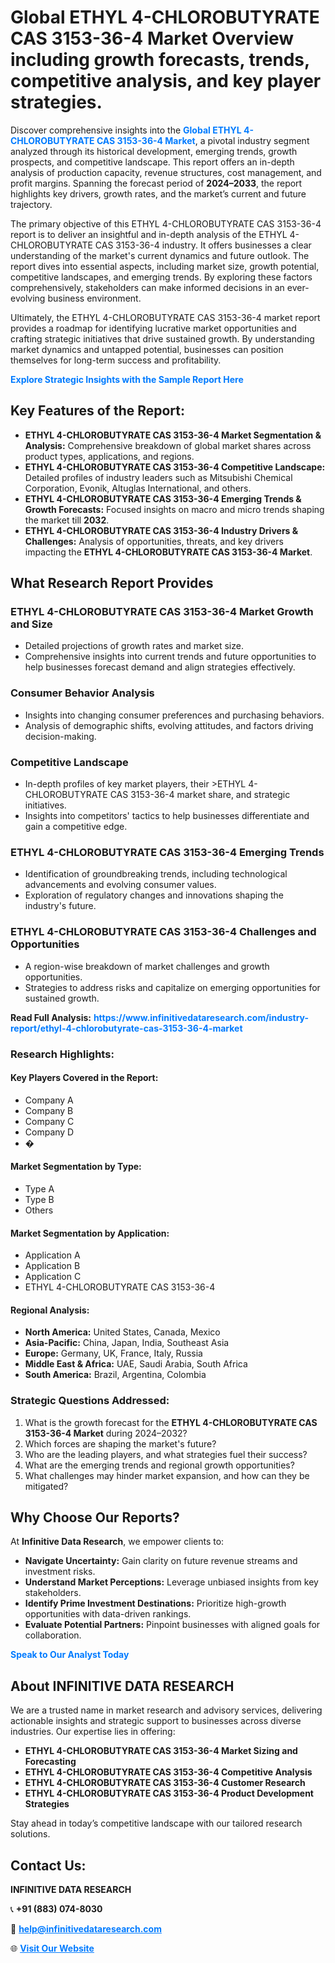 <h1>Global ETHYL 4-CHLOROBUTYRATE CAS 3153-36-4 Market Overview including growth forecasts, trends, competitive analysis, and key player strategies.</h1>
<p>
Discover comprehensive insights into the 
<a href="https://www.infinitivedataresearch.com/industry-report/ethyl-4-chlorobutyrate-cas-3153-36-4-market" rel="dofollow" style="color: #007BFF; text-decoration: none;"><strong>Global ETHYL 4-CHLOROBUTYRATE CAS 3153-36-4 Market</strong></a>, a pivotal industry segment analyzed through its historical development, emerging trends, growth prospects, and competitive landscape. This report offers an in-depth analysis of production capacity, revenue structures, cost management, and profit margins. Spanning the forecast period of <strong>2024–2033</strong>, the report highlights key drivers, growth rates, and the market’s current and future trajectory.
</p>
<p>
The primary objective of this ETHYL 4-CHLOROBUTYRATE CAS 3153-36-4 report is to deliver an insightful and in-depth analysis of the ETHYL 4-CHLOROBUTYRATE CAS 3153-36-4 industry. It offers businesses a clear understanding of the market's current dynamics and future outlook. The report dives into essential aspects, including market size, growth potential, competitive landscapes, and emerging trends. By exploring these factors comprehensively, stakeholders can make informed decisions in an ever-evolving business environment.
</p>
<p>
Ultimately, the ETHYL 4-CHLOROBUTYRATE CAS 3153-36-4 market report provides a roadmap for identifying lucrative market opportunities and crafting strategic initiatives that drive sustained growth. By understanding market dynamics and untapped potential, businesses can position themselves for long-term success and profitability.
</p>
<p>
<a href="https://www.infinitivedataresearch.com/request-sample/reportId=102470" style="color: #007BFF; text-decoration: none;"><strong>Explore Strategic Insights with the Sample Report Here</strong></a>
</p>

<h2>Key Features of the Report:</h2>
<ul>
<li><strong>ETHYL 4-CHLOROBUTYRATE CAS 3153-36-4 Market Segmentation & Analysis:</strong> Comprehensive breakdown of global market shares across product types, applications, and regions.</li>
<li><strong>ETHYL 4-CHLOROBUTYRATE CAS 3153-36-4 Competitive Landscape:</strong> Detailed profiles of industry leaders such as Mitsubishi Chemical Corporation, Evonik, Altuglas International, and others.</li>
<li><strong>ETHYL 4-CHLOROBUTYRATE CAS 3153-36-4 Emerging Trends & Growth Forecasts:</strong> Focused insights on macro and micro trends shaping the market till <strong>2032</strong>.</li>
<li><strong>ETHYL 4-CHLOROBUTYRATE CAS 3153-36-4 Industry Drivers & Challenges:</strong> Analysis of opportunities, threats, and key drivers impacting the <strong>ETHYL 4-CHLOROBUTYRATE CAS 3153-36-4 Market</strong>.</li>
</ul>

<h2>What Research Report Provides</h2>
<h3>ETHYL 4-CHLOROBUTYRATE CAS 3153-36-4 Market Growth and Size</h3>
<ul>
<li>Detailed projections of growth rates and market size.</li>
<li>Comprehensive insights into current trends and future opportunities to help businesses forecast demand and align strategies effectively.</li>
</ul>

<h3>Consumer Behavior Analysis</h3>
<ul>
<li>Insights into changing consumer preferences and purchasing behaviors.</li>
<li>Analysis of demographic shifts, evolving attitudes, and factors driving decision-making.</li>
</ul>

<h3>Competitive Landscape</h3>
<ul>
<li>In-depth profiles of key market players, their >ETHYL 4-CHLOROBUTYRATE CAS 3153-36-4 market share, and strategic initiatives.</li>
<li>Insights into competitors' tactics to help businesses differentiate and gain a competitive edge.</li>
</ul>

<h3>ETHYL 4-CHLOROBUTYRATE CAS 3153-36-4 Emerging Trends</h3>
<ul>
<li>Identification of groundbreaking trends, including technological advancements and evolving consumer values.</li>
<li>Exploration of regulatory changes and innovations shaping the industry's future.</li>
</ul>

<h3>ETHYL 4-CHLOROBUTYRATE CAS 3153-36-4 Challenges and Opportunities</h3>
<ul>
<li>A region-wise breakdown of market challenges and growth opportunities.</li>
<li>Strategies to address risks and capitalize on emerging opportunities for sustained growth.</li>
</ul>
<p><strong>Read Full Analysis:</strong> <a href="https://www.infinitivedataresearch.com/industry-report/ethyl-4-chlorobutyrate-cas-3153-36-4-market" rel="dofollow" style="color: #007BFF; text-decoration: none;"><strong>https://www.infinitivedataresearch.com/industry-report/ethyl-4-chlorobutyrate-cas-3153-36-4-market</strong></a></p>
<h3>Research Highlights:</h3>
<h4>Key Players Covered in the Report:</h4>
<ul><li>Company A</li><li>Company B</li><li>Company C</li><li>Company D</li><li>�</li></ul>
<h4>Market Segmentation by Type:</h4>
<ul><li>Type A</li><li>Type B</li><li>Others</li></ul>
<h4>Market Segmentation by Application:</h4>
<ul><li>Application A</li><li>Application B</li><li>Application C</li><li>ETHYL 4-CHLOROBUTYRATE CAS 3153-36-4</li></ul>

<h4>Regional Analysis:</h4>
<ul>
<li><strong>North America:</strong> United States, Canada, Mexico</li>
<li><strong>Asia-Pacific:</strong> China, Japan, India, Southeast Asia</li>
<li><strong>Europe:</strong> Germany, UK, France, Italy, Russia</li>
<li><strong>Middle East & Africa:</strong> UAE, Saudi Arabia, South Africa</li>
<li><strong>South America:</strong> Brazil, Argentina, Colombia</li>
</ul>

<h3>Strategic Questions Addressed:</h3>
<ol>
<li>What is the growth forecast for the <strong>ETHYL 4-CHLOROBUTYRATE CAS 3153-36-4 Market</strong> during 2024–2032?</li>
<li>Which forces are shaping the market's future?</li>
<li>Who are the leading players, and what strategies fuel their success?</li>
<li>What are the emerging trends and regional growth opportunities?</li>
<li>What challenges may hinder market expansion, and how can they be mitigated?</li>
</ol>

<h2>Why Choose Our Reports?</h2>
<p>At <strong>Infinitive Data Research</strong>, we empower clients to:</p>
<ul>
<li><strong>Navigate Uncertainty:</strong> Gain clarity on future revenue streams and investment risks.</li>
<li><strong>Understand Market Perceptions:</strong> Leverage unbiased insights from key stakeholders.</li>
<li><strong>Identify Prime Investment Destinations:</strong> Prioritize high-growth opportunities with data-driven rankings.</li>
<li><strong>Evaluate Potential Partners:</strong> Pinpoint businesses with aligned goals for collaboration.</li>
</ul>
<p><a href="https://www.infinitivedataresearch.com/industry-report/ethyl-4-chlorobutyrate-cas-3153-36-4-market" rel="dofollow" style="color: #007BFF; text-decoration: none;"><strong>Speak to Our Analyst Today</strong></a></p>

<h2>About INFINITIVE DATA RESEARCH</h2>
<p>We are a trusted name in market research and advisory services, delivering actionable insights and strategic support to businesses across diverse industries. Our expertise lies in offering:</p>
<ul>
<li><strong>ETHYL 4-CHLOROBUTYRATE CAS 3153-36-4 Market Sizing and Forecasting</strong></li>
<li><strong>ETHYL 4-CHLOROBUTYRATE CAS 3153-36-4 Competitive Analysis</strong></li>
<li><strong>ETHYL 4-CHLOROBUTYRATE CAS 3153-36-4 Customer Research</strong></li>
<li><strong>ETHYL 4-CHLOROBUTYRATE CAS 3153-36-4 Product Development Strategies</strong></li>
</ul>
<p>Stay ahead in today’s competitive landscape with our tailored research solutions.</p>

<h2>Contact Us:</h2>
<p><strong>INFINITIVE DATA RESEARCH</strong></p>
<p>📞 <strong>+91 (883) 074-8030</strong></p>
<p>📧 <strong><a href="mailto:help@infinitivedataresearch.com" style="color: #007BFF;">help@infinitivedataresearch.com</a></strong></p>
<p>🌐 <strong><a href="https://www.infinitivedataresearch.com" rel="dofollow" style="color: #007BFF;">Visit Our Website</a></strong></p>